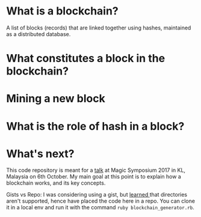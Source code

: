 # What is a blockchain?

A list of blocks (records) that are linked together using hashes, maintained as a distributed database.

# What constitutes a block in the blockchain?

# Mining a new block

# What is the role of hash in a block?

# What's next? 



This code repository is meant for a <a href="https://events.bizzabo.com/ma2017/agenda/session/206634">talk</a> at Magic Symposium 2017 in KL, Malaysia on 6th October. My main goal at this point is to explain how a blockchain works, and its key concepts.

Gists vs Repo: I was considering using a gist, but <a href="https://stackoverflow.com/questions/43724011/gist-vs-repository-for-tutorial"> learned </a> that directories aren't supported, hence have placed the code here in a repo. You can clone it in a local env and run it with the command `ruby blockchain_generator.rb`. 
